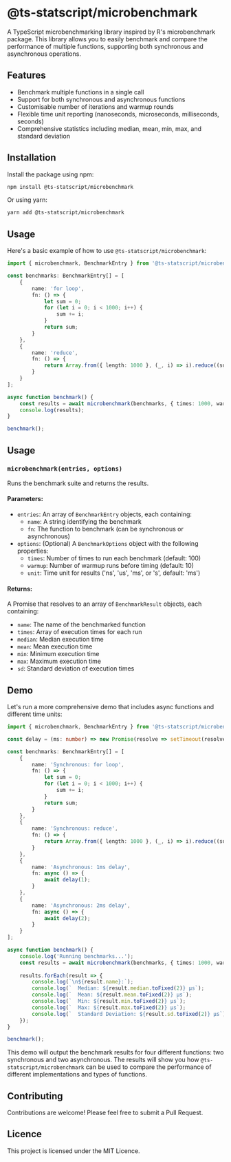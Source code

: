 # @ts-statscript/microbenchmark

A TypeScript microbenchmarking library inspired by R's microbenchmark package. This library allows you to easily benchmark and compare the performance of multiple functions, supporting both synchronous and asynchronous operations.

## Features

- Benchmark multiple functions in a single call
- Support for both synchronous and asynchronous functions
- Customisable number of iterations and warmup rounds
- Flexible time unit reporting (nanoseconds, microseconds, milliseconds, seconds)
- Comprehensive statistics including median, mean, min, max, and standard deviation

## Installation

Install the package using npm:

```bash
npm install @ts-statscript/microbenchmark
```

Or using yarn:

```bash
yarn add @ts-statscript/microbenchmark
```

## Usage

Here's a basic example of how to use `@ts-statscript/microbenchmark`:

```typescript
import { microbenchmark, BenchmarkEntry } from '@ts-statscript/microbenchmark';

const benchmarks: BenchmarkEntry[] = [
    {
        name: 'for loop',
        fn: () => {
            let sum = 0;
            for (let i = 0; i < 1000; i++) {
                sum += i;
            }
            return sum;
        }
    },
    {
        name: 'reduce',
        fn: () => {
            return Array.from({ length: 1000 }, (_, i) => i).reduce((sum, i) => sum + i, 0);
        }
    }
];

async function benchmark() {
    const results = await microbenchmark(benchmarks, { times: 1000, warmup: 100, unit: 'us' });
    console.log(results);
}

benchmark();
```

## Usage

### `microbenchmark(entries, options)`

Runs the benchmark suite and returns the results.

#### Parameters:

- `entries`: An array of `BenchmarkEntry` objects, each containing:
    - `name`: A string identifying the benchmark
    - `fn`: The function to benchmark (can be synchronous or asynchronous)
- `options`: (Optional) A `BenchmarkOptions` object with the following properties:
    - `times`: Number of times to run each benchmark (default: 100)
    - `warmup`: Number of warmup runs before timing (default: 10)
    - `unit`: Time unit for results ('ns', 'us', 'ms', or 's', default: 'ms')

#### Returns:

A Promise that resolves to an array of `BenchmarkResult` objects, each containing:

- `name`: The name of the benchmarked function
- `times`: Array of execution times for each run
- `median`: Median execution time
- `mean`: Mean execution time
- `min`: Minimum execution time
- `max`: Maximum execution time
- `sd`: Standard deviation of execution times

## Demo

Let's run a more comprehensive demo that includes async functions and different time units:

```typescript
import { microbenchmark, BenchmarkEntry } from '@ts-statscript/microbenchmark';

const delay = (ms: number) => new Promise(resolve => setTimeout(resolve, ms));

const benchmarks: BenchmarkEntry[] = [
    {
        name: 'Synchronous: for loop',
        fn: () => {
            let sum = 0;
            for (let i = 0; i < 1000; i++) {
                sum += i;
            }
            return sum;
        }
    },
    {
        name: 'Synchronous: reduce',
        fn: () => {
            return Array.from({ length: 1000 }, (_, i) => i).reduce((sum, i) => sum + i, 0);
        }
    },
    {
        name: 'Asynchronous: 1ms delay',
        fn: async () => {
            await delay(1);
        }
    },
    {
        name: 'Asynchronous: 2ms delay',
        fn: async () => {
            await delay(2);
        }
    }
];

async function benchmark() {
    console.log('Running benchmarks...');
    const results = await microbenchmark(benchmarks, { times: 1000, warmup: 100, unit: 'us' });
    
    results.forEach(result => {
        console.log(`\n${result.name}:`);
        console.log(`  Median: ${result.median.toFixed(2)} μs`);
        console.log(`  Mean: ${result.mean.toFixed(2)} μs`);
        console.log(`  Min: ${result.min.toFixed(2)} μs`);
        console.log(`  Max: ${result.max.toFixed(2)} μs`);
        console.log(`  Standard Deviation: ${result.sd.toFixed(2)} μs`);
    });
}

benchmark();
```

This demo will output the benchmark results for four different functions: two synchronous and two asynchronous. The results will show you how `@ts-statscript/microbenchmark` can be used to compare the performance of different implementations and types of functions.

## Contributing

Contributions are welcome! Please feel free to submit a Pull Request.

## Licence

This project is licensed under the MIT Licence.